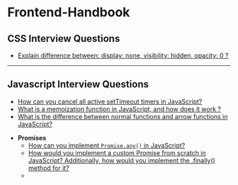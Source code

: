 # Frontend-Handbook

## CSS Interview Questions
  - [Explain difference between: display: none, visibility: hidden, opacity: 0 ?](https://github.com/AkshayChandole/Frontend-Handbook/blob/main/CSSInterviewQuestions/ExplainDifferenceBetweenDisplayNoneVisibilityHiddenOpacity.md#explain-difference-between-display-none-visibility-hidden-opacity-0)

---

## Javascript Interview Questions
  - [How can you cancel all active setTimeout timers in JavaScript?](https://github.com/AkshayChandole/Frontend-Handbook/blob/main/JavascriptInterviewQuestions/HowCanYouCancelAllActiveSetTimeoutTimersInJavaScript.md#how-can-you-cancel-all-active-settimeout-timers-in-javascript)
  - [What is a memoization function in JavaScript, and how does it work ?](https://github.com/AkshayChandole/Frontend-Handbook/blob/main/JavascriptInterviewQuestions/WhatIsAMemoizationFunctionInJavaScriptAndHowDoesItWork.md#what-is-a-memoization-function-in-javascript-and-how-does-it-work)
  - [What is the difference between normal functions and arrow functions in JavaScript?]()

* **Promises**  
  - [How can you implement `Promise.any()` in JavaScript?](https://github.com/AkshayChandole/Frontend-Handbook/blob/main/JavascriptInterviewQuestions/HowCanYouImplementPromiseAnyInJavaScript.md#how-can-you-implement-promiseany-in-javascript)
  - [How would you implement a custom Promise from scratch in JavaScript? Additionally, how would you implement the .finally() method for it?](https://github.com/AkshayChandole/Frontend-Handbook/blob/main/JavascriptInterviewQuestions/HowWouldYouImplementACustomPromiseFromScratchInJavaScriptAdditionallyHowWouldYouImplementTheFinallyMethodForIt.md#how-would-you-implement-a-custom-promise-from-scratch-in-javascript-additionally-how-would-you-implement-the-finally-method-for-it)
  - 
